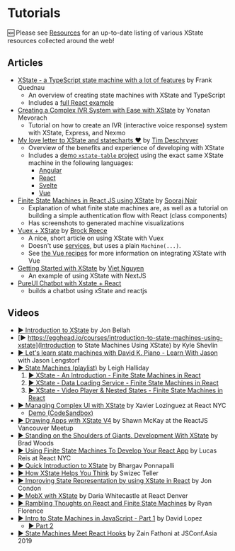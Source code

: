 # Tutorials

🆕 Please see [Resources](./resources.md) for an up-to-date listing of various XState resources collected around the web!

## Articles

- [XState - a TypeScript state machine with a lot of features](http://realfiction.net/2019/01/30/xstate-a-typescript-state-machine-with-a-lot-of-features) by Frank Quednau
  - An overview of creating state machines with XState and TypeScript
  - Includes a [full React example](https://github.com/flq/test-of-xstate)
- [Creating a Complex IVR System with Ease with XState](https://www.nexmo.com/blog/2019/06/20/creating-a-complex-ivr-system-with-ease-with-xstate/) by Yonatan Mevorach
  - Tutorial on how to create an IVR (interactive voice response) system with XState, Express, and Nexmo
- [My love letter to XState and statecharts ♥](https://dev.to/timdeschryver/my-love-letter-to-xstate-and-statecharts-287b) by [Tim Deschryver](https://dev.to/timdeschryver)
  - Overview of the benefits and experience of developing with XState
  - Includes a [demo `xstate-table` project](https://github.com/timdeschryver/xstate-table) using the exact same XState machine in the following languages:
    - [Angular](https://stackblitz.com/edit/xstate-angular-table)
    - [React](https://codesandbox.io/s/1dtmk)
    - [Svelte](https://codesandbox.io/s/yb6lq)
    - [Vue](https://codesandbox.io/s/707t4)
- [Finite State Machines in React JS using XState](https://www.skcript.com/svr/finite-state-machines-in-react-js-using-xstate/) by [Sooraj Nair](https://www.linkedin.com/in/sooraj-nair-a81543172/)
  - Explanation of what finite state machines are, as well as a tutorial on building a simple authentication flow with React (class components)
  - Has screenshots to generated machine visualizations
- [Vuex + XState](https://medium.com/@brockreece/vuex-xstate-4f9ea23bb24e) by [Brock Reece](https://medium.com/@brockreece)
  - A nice, short article on using XState with Vuex
  - Doesn't use [services](../guides/interpretation.md), but uses a plain `Machine(...)`.
  - See [the Vue recipes](../recipes/vue.md) for more information on integrating XState with Vue
- [Getting Started with XState](https://www.vietnguyen.site/getting-started-with-xstate/) by [Viet Nguyen](https://www.vietnguyen.site)
  - An example of using XState with NextJS
- [PureUI Chatbot with Xstate + React](https://dev.to/cris_o/pure-ui-using-xstate-and-reactjs-5em7)
  - builds a chatbot using xState and reactjs

## Videos

- [▶ Introduction to XState](https://www.youtube.com/watch?v=73Ch_EL4YVc) by Jon Bellah
- [▶ https://egghead.io/courses/introduction-to-state-machines-using-xstate](Introduction to State Machines Using XState) by Kyle Shevlin
- [▶ Let's learn state machines with David K. Piano - Learn With Jason](https://www.youtube.com/watch?v=czi24DqUfSA) with Jason Lengstorf
- [▶ State Machines (playlist)](https://www.youtube.com/watch?v=iDZxjJYMOUQ&list=PL8fumNHsC-3MFSqjrn603qkkK6KY3PBDZ) by Leigh Halliday
  1. [▶ XState - An Introduction - Finite State Machines in React](https://www.youtube.com/watch?v=iDZxjJYMOUQ&list=PL8fumNHsC-3MFSqjrn603qkkK6KY3PBDZ&index=1)
  2. [▶ XState - Data Loading Service - Finite State Machines in React](https://www.youtube.com/watch?v=XaHk9vhmus4&list=PL8fumNHsC-3MFSqjrn603qkkK6KY3PBDZ&index=2)
  3. [▶ XState - Video Player & Nested States - Finite State Machines in React](https://www.youtube.com/watch?v=d8V5vcZOQe4&list=PL8fumNHsC-3MFSqjrn603qkkK6KY3PBDZ&index=3)
- [▶ Managing Complex UI with XState](https://www.youtube.com/watch?v=i0rhP7TTQBg) by Xavier Lozinguez at React NYC
  - [Demo (CodeSandbox)](https://codesandbox.io/s/k06kloqzyo)
- [▶ Drawing Apps with XState V4](https://www.youtube.com/watch?v=jw03YmNffks) by Shawn McKay at the ReactJS Vancouver Meetup
- [▶ Standing on the Shoulders of Giants. Development With XState](https://www.youtube.com/watch?v=GuzcWkVrqLg) by Brad Woods
- [▶ Using Finite State Machines To Develop Your React App](https://www.youtube.com/watch?v=p_md9SZEKV8) by Lucas Reis at React NYC
- [▶ Quick Introduction to XState](https://www.youtube.com/watch?v=QUPEDXp4ljs) by Bhargav Ponnapalli
- [▶ How XState Helps You Think](https://www.youtube.com/watch?v=JfU3uPU7Q9Q) by Swizec Teller
- [▶ Improving State Representation by using XState in React](https://www.youtube.com/watch?v=hG3UHNCUdzQ) by Jon Condon
- [▶ MobX with XState](https://www.youtube.com/watch?v=Va_d5JmDHnA) by Daria Whitecastle at React Denver
- [▶ Rambling Thoughts on React and Finite State Machines](https://www.youtube.com/watch?v=WbhpQXH7XMw) by Ryan Florence
- [▶ Intro to State Machines in JavaScript - Part 1](https://www.youtube.com/watch?v=HBJ-8YEw39E) by David Lopez
  - [▶ Part 2](https://www.youtube.com/watch?v=dB1tGv2WGBI)
- [▶ State Machines Meet React Hooks](https://www.youtube.com/watch?v=ioh7aqrBcs0) by Zain Fathoni at JSConf.Asia 2019
